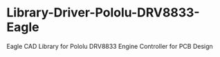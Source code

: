 # Library-Driver-Pololu-DRV8833-Eagle
Eagle CAD Library for Pololu DRV8833 Engine Controller for PCB Design
